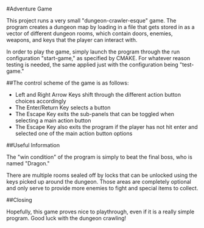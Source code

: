 #Adventure Game

This project runs a very small "dungeon-crawler-esque" game. The program 
creates a dungeon map by loading in a file that gets stored in as a vector 
of different dungeon rooms, which contain doors, enemies, weapons, and keys 
that the player can interact with.

In order to play the game, simply launch the program through the run 
configuration "start-game," as specified by CMAKE. For whatever reason 
testing is needed, the same applied just with the configuration being 
"test-game."

##The control scheme of the game is as follows:
- Left and Right Arrow Keys shift through the different action button 
  choices accordingly
- The Enter/Return Key selects a button
- The Escape Key exits the sub-panels that can be toggled when selecting a 
  main action button
- The Escape Key also exits the program if the player has not hit enter and 
  selected one of the main action button options
  
##Useful Information
  
The "win condition" of the program is simply to beat the final boss, who is 
named "Dragon."

There are multiple rooms sealed off by locks that can be unlocked using the 
keys picked up around the dungeon. Those areas are completely optional and 
only serve to provide more enemies to fight and special items to collect.

##Closing

Hopefully, this game proves nice to playthrough, even if it is a really 
simple program. Good luck with the dungeon crawling!